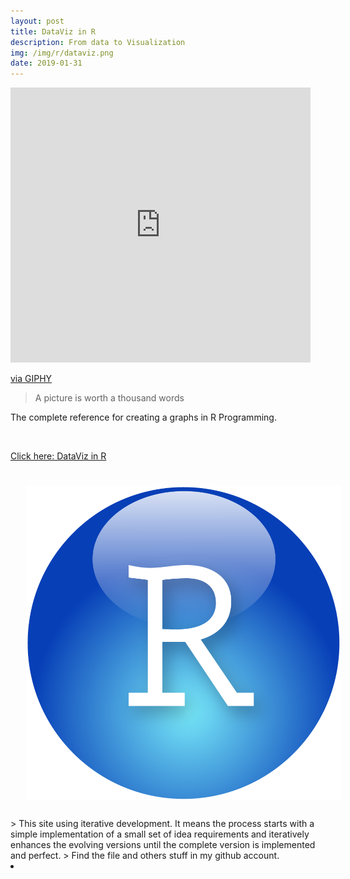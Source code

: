 ```yaml
---
layout: post
title: DataViz in R
description: From data to Visualization
img: /img/r/dataviz.png
date: 2019-01-31
---
```




<iframe src="https://giphy.com/embed/FR7ClGFuRvyM0" width="480" height="440" frameBorder="0" class="giphy-embed" allowFullScreen></iframe><p><a href="https://giphy.com/gifs/graph-FR7ClGFuRvyM0">via GIPHY</a></p>




> A picture is worth a thousand words

The complete reference for creating a graphs in R Programming. 

<Br>
  
<a href="https://itsmecevi.github.io/dataviz/">Click here: DataViz in R</a>
<Br>
  
<img class="col one right" src="/img/r/r-studio.png" style="padding:25px">

<Br>
> This site using iterative development. It means the process starts with a simple implementation of a small set of idea requirements and iteratively enhances the evolving versions until the complete version is implemented and perfect.
> Find the file and others stuff in my github account.


<li>
<a id="icon" href="https://github.com/itsmecevi" target="_blank"><i class="fa fa-github fa-fw fa-2x"></i></a>
</li>
